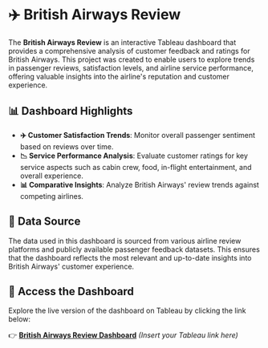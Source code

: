 # ✈️ British Airways Review

The **British Airways Review** is an interactive Tableau dashboard that provides a comprehensive analysis of customer feedback and ratings for British Airways. This project was created to enable users to explore trends in passenger reviews, satisfaction levels, and airline service performance, offering valuable insights into the airline's reputation and customer experience.

## 📊 Dashboard Highlights

- **✈️ Customer Satisfaction Trends**: Monitor overall passenger sentiment based on reviews over time.
- **📉 Service Performance Analysis**: Evaluate customer ratings for key service aspects such as cabin crew, food, in-flight entertainment, and overall experience.
- **📊 Comparative Insights**: Analyze British Airways' review trends against competing airlines.

## 📄 Data Source

The data used in this dashboard is sourced from various airline review platforms and publicly available passenger feedback datasets. This ensures that the dashboard reflects the most relevant and up-to-date insights into British Airways' customer experience.

## 🔗 Access the Dashboard

Explore the live version of the dashboard on Tableau by clicking the link below:

👉 **[British Airways Review Dashboard](#)** *(Insert your Tableau link here)*

